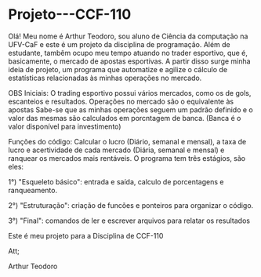 # Projeto---CCF-110

Olá! Meu nome é Arthur Teodoro, sou aluno de Ciência da computação na UFV-CaF e este é um projeto da disciplina de programação. Além de estudante, tambêm ocupo meu tempo 
atuando no trader esportivo, que é, basicamente, o mercado de apostas esportivas. A partir disso surge minha ideia de projeto, um programa que automatize e agilize o 
cálculo de estatísticas relacionadas às minhas operações no mercado.

OBS Iniciais: 
O trading esportivo possui vários mercados, como os de gols, escanteios e resultados.
Operações no mercado são o equivalente às apostas
Sabe-se que as minhas operações seguem um padrão definido e o valor das mesmas são calculados em porcntagem de banca. (Banca é o valor disponível para investimento)
 
Funções do código: Calcular o lucro (Diário, semanal e mensal), a taxa de lucro e acertividade de cada mercado (Diária, semanal e mensal) e ranquear os mercados mais 
rentáveis. O programa tem três estágios, são eles:

1°) "Esqueleto básico": entrada e saída, calculo de porcentagens e ranqueamento.

2°) "Estruturação": criação de funcões e ponteiros para organizar o código.

3°) "Final": comandos de ler e escrever arquivos para relatar os resultados


Este é meu projeto para a Disciplina de CCF-110

Att;

Arthur Teodoro
